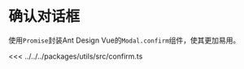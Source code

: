 # 确认对话框

使用`Promise`封装Ant Design Vue的`Modal.confirm`组件，使其更加易用。

<<< ../../../packages/utils/src/confirm.ts
